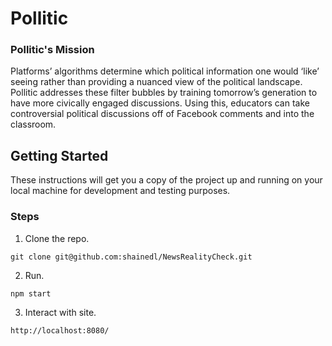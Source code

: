 # Pollitic

### Pollitic's Mission

Platforms’ algorithms determine which political information one would ‘like’ seeing rather than providing a nuanced view of the political landscape. Pollitic addresses these filter bubbles by training tomorrow’s generation to have more civically engaged discussions. Using this, educators can take controversial political discussions off of Facebook comments and into the classroom.

## Getting Started

These instructions will get you a copy of the project up and running on your local machine for development and testing purposes.

### Steps

1. Clone the repo.
```
git clone git@github.com:shainedl/NewsRealityCheck.git
```
2. Run.
```
npm start
```
3. Interact with site.
```
http://localhost:8080/
```